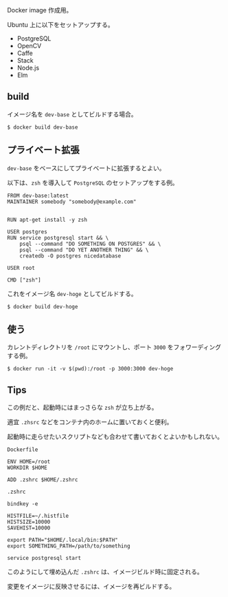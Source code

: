 Docker image 作成用。

Ubuntu 上に以下をセットアップする。

- PostgreSQL
- OpenCV
- Caffe
- Stack
- Node.js
- Elm


## build

イメージ名を `dev-base` としてビルドする場合。

```
$ docker build dev-base
```

## プライベート拡張

`dev-base` をベースにしてプライベートに拡張するとよい。

以下は、`zsh` を導入して `PostgreSQL` のセットアップをする例。

```
FROM dev-base:latest
MAINTAINER somebody "somebody@example.com"


RUN apt-get install -y zsh

USER postgres
RUN service postgresql start && \
    psql --command "DO SOMETHING ON POSTGRES" && \
    psql --command "DO YET ANOTHER THING" && \
    createdb -O postgres nicedatabase

USER root

CMD ["zsh"]
```

これをイメージ名 `dev-hoge` としてビルドする。

```
$ docker build dev-hoge
```


## 使う

カレントディレクトリを `/root` にマウントし、ポート `3000` をフォワーディングする例。

```
$ docker run -it -v $(pwd):/root -p 3000:3000 dev-hoge
```


## Tips

この例だと、起動時にはまっさらな `zsh` が立ち上がる。

適宜 `.zhsrc` などをコンテナ内のホームに置いておくと便利。

起動時に走らせたいスクリプトなども合わせて書いておくとよいかもしれない。

`Dockerfile`
```
ENV HOME=/root
WORKDIR $HOME

ADD .zshrc $HOME/.zshrc
```

`.zshrc`
```
bindkey -e

HISTFILE=~/.histfile
HISTSIZE=10000
SAVEHIST=10000

export PATH="$HOME/.local/bin:$PATH"
export SOMETHING_PATH=/path/to/something

service postgresql start
```

このようにして埋め込んだ `.zshrc` は、イメージビルド時に固定される。

変更をイメージに反映させるには、イメージを再ビルドする。
